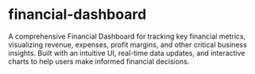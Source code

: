 # financial-dashboard
A comprehensive Financial Dashboard for tracking key financial metrics, visualizing revenue, expenses, profit margins, and other critical business insights. Built with an intuitive UI, real-time data updates, and interactive charts to help users make informed financial decisions.

